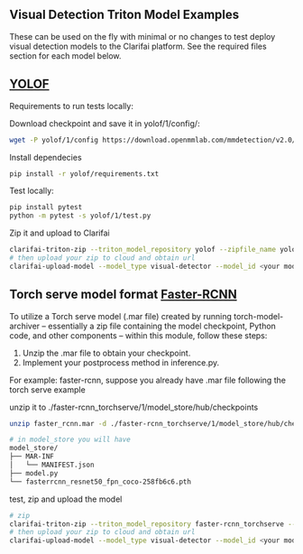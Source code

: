 ## Visual Detection Triton Model Examples
These can be used on the fly with minimal or no changes to test deploy visual detection models to the Clarifai platform. See the required files section for each model below.

## [YOLOF](https://github.com/open-mmlab/mmdetection/tree/v3.0.0rc3/configs/yolof)

Requirements to run tests locally:

Download checkpoint and save it in yolof/1/config/:
```bash
wget -P yolof/1/config https://download.openmmlab.com/mmdetection/v2.0/yolof/yolof_r50_c5_8x8_1x_coco/yolof_r50_c5_8x8_1x_coco_20210425_024427-8e864411.pth
```
Install dependecies
```bash
pip install -r yolof/requirements.txt
```
Test locally:
```bash
pip install pytest
python -m pytest -s yolof/1/test.py
```
Zip it and upload to Clarifai
```bash
clarifai-triton-zip --triton_model_repository yolof --zipfile_name yolof.zip
# then upload your zip to cloud and obtain url
clarifai-upload-model --model_type visual-detector --model_id <your model id> --url <url>
```

## Torch serve model format [Faster-RCNN](https://github.com/pytorch/serve/tree/master/examples/object_detector/fast-rcnn)
To utilize a Torch serve model (.mar file) created by running torch-model-archiver – essentially a zip file containing the model checkpoint, Python code, and other components – within this module, follow these steps:

1. Unzip the .mar file to obtain your checkpoint.
2. Implement your postprocess method in inference.py.

For example: faster-rcnn, suppose you already have .mar file following the torch serve example

unzip it to ./faster-rcnn_torchserve/1/model_store/hub/checkpoints
```bash
unzip faster_rcnn.mar -d ./faster-rcnn_torchserve/1/model_store/hub/checkpoints
```

```bash
# in model_store you will have
model_store/
├── MAR-INF
│   └── MANIFEST.json
├── model.py
└── fasterrcnn_resnet50_fpn_coco-258fb6c6.pth
```

test, zip and upload the model
```bash
# zip
clarifai-triton-zip --triton_model_repository faster-rcnn_torchserve --zipfile_name faster-rcnn_torchserve.zip
# then upload your zip to cloud and obtain url
clarifai-upload-model --model_type visual-detector --model_id <your model id> --url <url>
```
